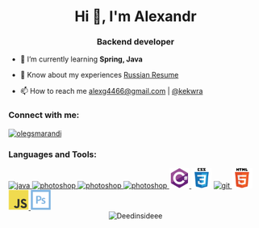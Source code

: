 <h1 align="center">Hi 👋, I'm Alexandr</h1>
<h3 align="center">Backend developer</h3>


- 🌱 I’m currently learning **Spring, Java**

- 📄 Know about my experiences [Russian Resume](https://drive.google.com/file/d/1YBuXUaezW-98u3ebejU4IWJ_ZAz66G4m/view?usp=sharing)

- 📫 How to reach me alexg4466@gmail.com | [@kekwra](https://t.me/kekwra)

<h3 align="left">Connect with me:</h3>
<p align="left">
<a href="https://www.leetcode.com/Deedinsideee" target="blank"><img align="center" src="https://raw.githubusercontent.com/rahuldkjain/github-profile-readme-generator/master/src/images/icons/Social/leet-code.svg" alt="olegsmarandi" height="30" width="40" /></a>
</p>

<h3 align="left">Languages and Tools:</h3>

<a href="https://www.java.com/ru/" target="_blank" rel="noreferrer"> 
<img src="https://cdn.jsdelivr.net/gh/devicons/devicon/icons/java/java-original.svg" alt="java" width="40" height="40"/> </a>

<a href="https://spring.io/" target="_blank" rel="noreferrer"> 
<img src="https://cdn.jsdelivr.net/gh/devicons/devicon/icons/spring/spring-original.svg" alt="photoshop" width="40" height="40"/> </a> 


<a href="https://www.postgresql.org" target="_blank" rel="noreferrer"> 
<img src="https://cdn.jsdelivr.net/gh/devicons/devicon/icons/postgresql/postgresql-original.svg" alt="photoshop" width="40" height="40"/> </a> 

<a href="https://www.docker.com" target="_blank" rel="noreferrer"> 
<img src="https://cdn.jsdelivr.net/gh/devicons/devicon/icons/docker/docker-original-wordmark.svg" alt="photoshop" width="40" height="40"/> </a> 
<a href="https://www.w3schools.com/cs/" target="_blank" rel="noreferrer"> <img src="https://raw.githubusercontent.com/devicons/devicon/master/icons/csharp/csharp-original.svg" alt="csharp" width="40" height="40"/> 
</a> <a href="https://www.w3schools.com/css/" target="_blank" rel="noreferrer"> <img src="https://raw.githubusercontent.com/devicons/devicon/master/icons/css3/css3-original-wordmark.svg" alt="css3" width="40" height="40"/></a> 
<a href="https://git-scm.com/" target="_blank" rel="noreferrer"> <img src="https://www.vectorlogo.zone/logos/git-scm/git-scm-icon.svg" alt="git" width="40" height="40"/> </a> 
<a href="https://www.w3.org/html/" target="_blank" rel="noreferrer"> <img src="https://raw.githubusercontent.com/devicons/devicon/master/icons/html5/html5-original-wordmark.svg" alt="html5" width="40" height="40"/> 
<a href="https://developer.mozilla.org/en-US/docs/Web/JavaScript" target="_blank" rel="noreferrer"> <img src="https://raw.githubusercontent.com/devicons/devicon/master/icons/javascript/javascript-original.svg" alt="javascript" width="40" height="40"/> </a>
 </a> <a href="https://www.photoshop.com/en" target="_blank" rel="noreferrer"> 
<img src="https://raw.githubusercontent.com/devicons/devicon/master/icons/photoshop/photoshop-line.svg" alt="photoshop" width="40" height="40"/> </a> 



<div align="center"><img src="https://github-readme-stats.vercel.app/api?username=deedinsideee&show_icons=true&locale=en" alt="Deedinsideee" /></div>
